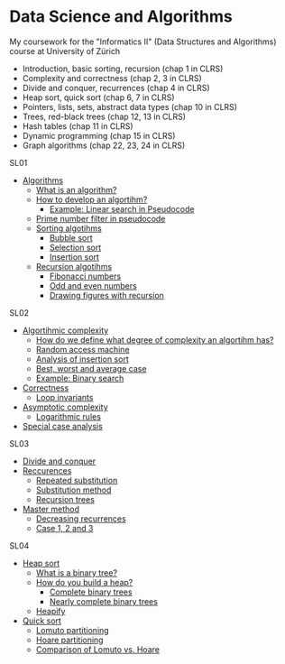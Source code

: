 # Data Science and Algorithms
My coursework for the "Informatics II" (Data Structures and Algorithms) course at University of Zürich

- Introduction, basic sorting, recursion (chap 1 in CLRS)
- Complexity and correctness (chap 2, 3 in CLRS)
- Divide and conquer, recurrences (chap 4 in CLRS)
- Heap sort, quick sort (chap 6, 7 in CLRS)
- Pointers, lists, sets, abstract data types (chap 10 in CLRS)
- Trees, red-black trees (chap 12, 13 in CLRS)
- Hash tables (chap 11 in CLRS)
- Dynamic programming (chap 15 in CLRS)
- Graph algorithms (chap 22, 23, 24 in CLRS)

SL01
- [Algorithms](#algorithms)
    - [What is an algorithm?](#what-is-an-algorithm)
    - [How to develop an algortihm?](#how-to-develop-an-algortihm)
      - [Example: Linear search in Pseudocode](#example-linear-search-in-pseudocode)
    - [Prime number filter in pseudocode](#prime-number-filter-in-pseudocode)
    - [Sorting algotihms](#sorting-algotihms)
      - [Bubble sort](#bubble-sort)
      - [Selection sort](#selection-sort)
      - [Insertion sort](#insertion-sort)
    - [Recursion algotihms](#recursion-algotihms)
      - [Fibonacci numbers](#fibonacci-numbers)
      - [Odd and even numbers](#odd-and-even-numbers)
      - [Drawing figures with recursion](#drawing-figures-with-recursion)

SL02
- [Algortihmic complexity](#algortihmic-complexity)
    - [How do we define what degree of complexity an algortihm has?](#how-do-we-define-what-degree-of-complexity-an-algortihm-has)
    - [Random access machine](#random-access-machine)
    - [Analysis of insertion sort](#analysis-of-insertion-sort)
    - [Best, worst and average case](#best-worst-and-average-case)
    - [Example: Binary search](#example-binary-search)
- [Correctness](#correctness)
    - [Loop invariants](#loop-invariants)
- [Asymptotic complexity](#asymptotic-complexity)
    - [Logarithmic rules](#logarithmic-rules)
- [Special case analysis](#special-case-analysis)

SL03
- [Divide and conquer](#divide-and-conquer)
- [Reccurences](#reccurences)
  - [Repeated substitution](#repeated-substitution)
  - [Substitution method](#substitution-method)
  - [Recursion trees](#recursion-trees)
- [Master method](#master-method)
  - [Decreasing recurrences](#decreasing-recurrences)
  - [Case 1, 2 and 3](#case-1-2-and-3)

SL04
- [Heap sort](#heap-sort)
  - [What is a binary tree?](#what-is-a-binary-tree)
  - [How do you build a heap?](#how-do-you-build-a-heap)
    - [Complete binary trees](#complete-binary-trees)
    - [Nearly complete binary trees](#nearly-complete-binary-trees)
  - [Heapify](#heapify)
- [Quick sort](#quick-sort)
  - [Lomuto partitioning](#lomuto-partitioning)
  - [Hoare partitioning](#hoare-partitioning)
  - [Comparison of Lomuto vs. Hoare](#comparison-of-lomuto-vs-hoare)